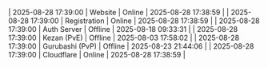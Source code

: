 | 2025-08-28 17:39:00 | Website | Online | 2025-08-28 17:38:59 |
| 2025-08-28 17:39:00 | Registration | Online | 2025-08-28 17:38:59 |
| 2025-08-28 17:39:00 | Auth Server | Offline | 2025-08-18 09:33:31 |
| 2025-08-28 17:39:00 | Kezan (PvE) | Offline | 2025-08-03 17:58:02 |
| 2025-08-28 17:39:00 | Gurubashi (PvP) | Offline | 2025-08-23 21:44:06 |
| 2025-08-28 17:39:00 | Cloudflare | Online | 2025-08-28 17:38:59 |
